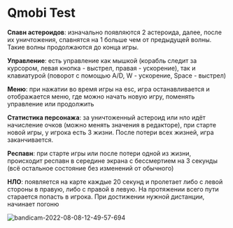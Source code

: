 # Qmobi Test

<b>Спавн астероидов</b>: изначально появляются 2 астероида, далее, после их уничтожения, спавнятся на 1 больше чем от предыдущей волны. Такие волны продолжаются до конца игры.

<b>Управление</b>: есть управление как мышкой (корабль следит за курсором, левая кнопка - выстрел, правая - ускорение), так и клавиатурой (поворот с помощью A/D, W - ускорение, Space - выстрел)

<b>Меню</b>: при нажатии во время игры на esc, игра останавливается и отображается меню, где можно начать новую игру, поменять управление или продолжить

<b>Статистика персонажа</b>: за уничтоженный астероид или нло идёт начисление очков (можно менять значения в редакторе), при старте новой игры, у игрока есть 3 жизни. После потери всех жизней, игра заканчивается.

<b>Респавн</b>: при старте игры или после потери одной из жизни, происходит респавн в середине экрана с бессмертием на 3 секунды (всё остальное состояние без изменений от обычного)

<b>НЛО</b>: появляется на карте каждые 20 секунд и пролетает либо с левой стороны в правую, либо с правой в левую. На протяжении всего пути старается попасть в игрока. При достижении нужной дистанции, начинает погоню

![bandicam-2022-08-08-12-49-57-694](https://user-images.githubusercontent.com/39221707/183390978-07f2c16f-b10c-4abe-9b7f-60a0c0fb0da0.gif)
